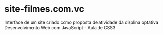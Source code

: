 # site-filmes.com.vc
Interface de um site criado como proposta de atividade da displina optativa Desenvolvimento Web com JavaScript  - Aula de CSS3
